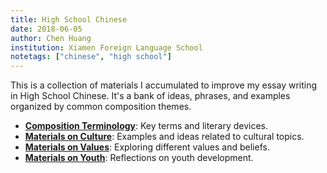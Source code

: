 ```yaml
---
title: High School Chinese
date: 2018-06-05
author: Chen Huang
institution: Xiamen Foreign Language School
notetags: ["chinese", "high school"]
---
```


This is a collection of materials I accumulated to improve my essay writing in High School Chinese. It's a bank of ideas, phrases, and examples organized by common composition themes.

- [**Composition Terminology**](high-school-chinese/pdf/terminology.pdf): Key terms and literary devices.
- [**Materials on Culture**](high-school-chinese/pdf/culture.pdf): Examples and ideas related to cultural topics.
- [**Materials on Values**](high-school-chinese/pdf/values.pdf): Exploring different values and beliefs.
- [**Materials on Youth**](high-school-chinese/pdf/youth.pdf): Reflections on youth development.
